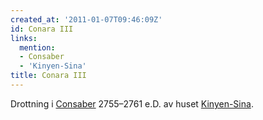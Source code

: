 ```yaml
---
created_at: '2011-01-07T09:46:09Z'
id: Conara III
links:
  mention:
  - Consaber
  - 'Kinyen-Sina'
title: Conara III
---
```


Drottning i [Consaber] 2755–2761 e.D. av huset [Kinyen-Sina].

  [Consaber]: Consaber
  [Kinyen-Sina]: Kinyen-Sina